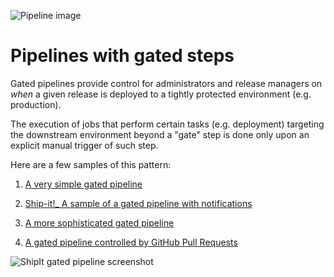 ![Pipeline image](https://raw.githubusercontent.com/lsilvapvt/misc-support-files/master/docs/images/pipeline-with-valve.png)

# Pipelines with gated steps

Gated pipelines provide control for administrators and release managers on *when* a given release is deployed to a tightly protected environment (e.g. production).

The execution of jobs that perform certain tasks (e.g. deployment) targeting the downstream environment beyond a "gate" step is done only upon an explicit manual trigger of such step.

Here are a few samples of this pattern:

1. [A very simple gated pipeline](01-simple)  

1. [Ship-it!_ A sample of a gated pipeline with notifications](02-shipit)  

1. [A more sophisticated gated pipeline](03-shipit-enhanced)  

1. [A gated pipeline controlled by GitHub Pull Requests](04-github-pull-request)  


![ShipIt gated pipeline screenshot](https://raw.githubusercontent.com/lsilvapvt/misc-support-files/master/docs/images/shipit-gated-pipeline.png)
